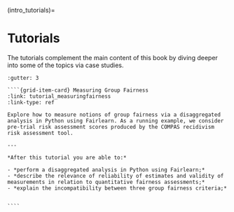 (intro_tutorials)=

# Tutorials

The tutorials complement the main content of this book by diving deeper into some of the topics via case studies.

`````{grid} 2 1 1 1
:gutter: 3

````{grid-item-card} Measuring Group Fairness
:link: tutorial_measuringfairness
:link-type: ref

Explore how to measure notions of group fairness via a disaggregated analysis in Python using Fairlearn. As a running example, we consider pre-trial risk assessment scores produced by the COMPAS recidivism risk assessment tool.

---

*After this tutorial you are able to:*

- *perform a disaggregated analysis in Python using Fairlearn;*
- *describe the relevance of reliability of estimates and validity of measurements in relation to quantitative fairness assessments;*
- *explain the incompatibility between three group fairness criteria;*


````

`````
